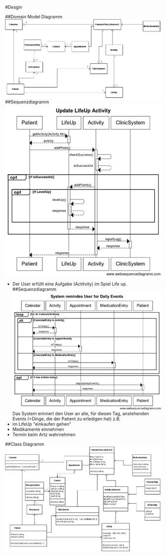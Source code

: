 #Desgin

##Domain Model Diagramm
![Domain Model](domainModelSED.png)
##Sequenzdiagramm 
![Sequenzdiagramm1](lifeUpActivtiy.png)
* Der User erfüllt eine Aufgabe (Actitvity) im Spiel Life up.
##Sequenzdiagramm
![Sequenzdiagramm2](remideDailyEvents.png)
Das System erinnert den User an alle, für diesen Tag, anstehenden Events (=Dinge, die der Patient zu erledigen hat)
z.B. 
* im LifeUp "einkaufen gehen"
* Medikamente einnehmen
* Termin beim Artz wahrnehmen

##Class Diagramm
![Classdiagramm](classDiagrammSED.png)
